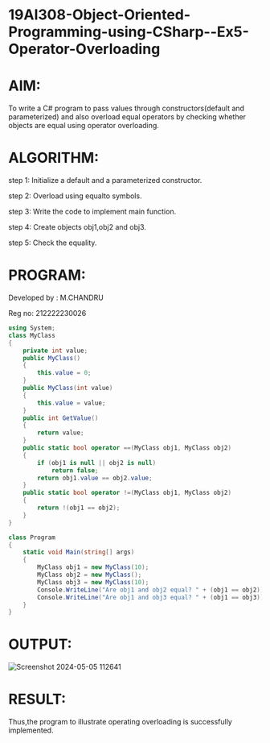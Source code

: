 # 19AI308-Object-Oriented-Programming-using-CSharp--Ex5-Operator-Overloading
# AIM:
To write a C# program to pass values through constructors(default and parameterized) and also overload equal operators by checking whether objects are equal using operator overloading. 
# ALGORITHM:

step 1:
Initialize a default and a parameterized constructor.

 step 2:
Overload using equalto symbols.

 step 3:
Write the code to implement main function.

 step 4:
Create objects obj1,obj2 and obj3.

 step 5:
Check the equality.

# PROGRAM:

Developed by : M.CHANDRU

Reg no: 212222230026

```c#
using System;
class MyClass
{
    private int value;
    public MyClass()
    {
        this.value = 0;
    }
    public MyClass(int value)
    {
        this.value = value;
    }
    public int GetValue()
    {
        return value;
    }
    public static bool operator ==(MyClass obj1, MyClass obj2)
    {
        if (obj1 is null || obj2 is null)
            return false;
        return obj1.value == obj2.value;
    }
    public static bool operator !=(MyClass obj1, MyClass obj2)
    {
        return !(obj1 == obj2);
    }
}

class Program
{
    static void Main(string[] args)
    {
        MyClass obj1 = new MyClass(10);
        MyClass obj2 = new MyClass();
        MyClass obj3 = new MyClass(10);
        Console.WriteLine("Are obj1 and obj2 equal? " + (obj1 == obj2));
        Console.WriteLine("Are obj1 and obj3 equal? " + (obj1 == obj3));
    }
}
```

# OUTPUT:

![Screenshot 2024-05-05 112641](https://github.com/chandrumathiyazhagan/19AI308-Object-Oriented-Programming-using-CSharp--Ex5-Operator-Overloading/assets/119393023/6477d5cc-e498-4f05-a802-43d234ca8f43)

# RESULT:

Thus,the program to illustrate operating overloading is successfully implemented.


